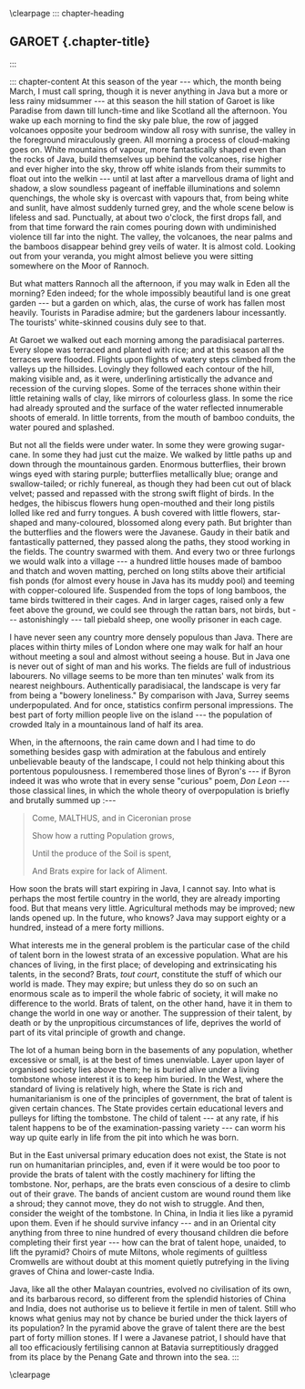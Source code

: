 \clearpage
::: chapter-heading
## GAROET {.chapter-title}
:::

::: chapter-content
At this season of the year --- which, the month being March, I must call
spring, though it is never anything in Java but a more or less rainy
midsummer --- at this season the hill station of Garoet is like Paradise
from dawn till lunch-time and like Scotland all the afternoon. You wake
up each morning to find the sky pale blue, the row of jagged volcanoes
opposite your bedroom window all rosy with sunrise, the valley in the
foreground miraculously green. All morning a process of cloud-making
goes on. White mountains of vapour, more fantastically shaped even than
the rocks of Java, build themselves up behind the volcanoes, rise higher
and ever higher into the sky, throw off white islands from their summits
to float out into the welkin --- until at last after a marvellous drama of
light and shadow, a slow soundless pageant of ineffable illuminations
and solemn quenchings, the whole sky is overcast with vapours that, from
being white and sunlit, have almost suddenly turned grey, and the whole
scene below is lifeless and sad. Punctually, at about two o'clock, the
first drops fall, and from that time forward the rain comes pouring down
with undiminished violence till far into the night. The valley, the
volcanoes, the near palms and the bamboos disappear behind grey veils of
water. It is almost cold. Looking out from your veranda, you might
almost believe you were sitting somewhere on the Moor of Rannoch.

But what matters Rannoch all the afternoon, if you may walk in Eden all
the morning? Eden indeed; for the whole impossibly beautiful land is one
great garden --- but a garden on which, alas, the curse of work has fallen
most heavily. Tourists in Paradise admire; but the gardeners labour
incessantly. The tourists' white-skinned cousins duly see to that.

At Garoet we walked out each morning among the paradisiacal parterres.
Every slope was terraced and planted with rice; and at this season all
the terraces were flooded. Flights upon flights of watery steps climbed
from the valleys up the hillsides. Lovingly they followed each contour
of the hill, making visible and, as it were, underlining artistically
the advance and recession of the curving slopes. Some of the terraces
shone within their little retaining walls of clay, like mirrors of
colourless glass. In some the rice had already sprouted and the surface
of the water reflected innumerable shoots of emerald. In little
torrents, from the mouth of bamboo conduits, the water poured and
splashed.

But not all the fields were under water. In some they were growing
sugar-cane. In some they had just cut the maize. We walked by little
paths up and down through the mountainous garden. Enormous butterflies,
their brown wings eyed with staring purple; butterflies metallically
blue; orange and swallow-tailed; or richly funereal, as though they had
been cut out of black velvet; passed and repassed with the strong swift
flight of birds. In the hedges, the hibiscus flowers hung open-mouthed
and their long pistils lolled like red and furry tongues. A bush covered
with little flowers, star-shaped and many-coloured, blossomed along
every path. But brighter than the butterflies and the flowers were the
Javanese. Gaudy in their batik and fantastically patterned, they passed
along the paths, they stood working in the fields. The country swarmed
with them. And every two or three furlongs we would walk into a
village --- a hundred little houses made of bamboo and thatch and woven
matting, perched on long stilts above their artificial fish ponds (for
almost every house in Java has its muddy pool) and teeming with
copper-coloured life. Suspended from the tops of long bamboos, the tame
birds twittered in their cages. And in larger cages, raised only a few
feet above the ground, we could see through the rattan bars, not birds,
but --- astonishingly --- tall piebald sheep, one woolly prisoner in each
cage.

I have never seen any country more densely populous than Java. There are
places within thirty miles of London where one may walk for half an hour
without meeting a soul and almost without seeing a house. But in Java
one is never out of sight of man and his works. The fields are full of
industrious labourers. No village seems to be more than ten minutes'
walk from its nearest neighbours. Authentically paradisiacal, the
landscape is very far from being a "bowery loneliness." By comparison
with Java, Surrey seems underpopulated. And for once, statistics confirm
personal impressions. The best part of forty million people live on the
island --- the population of crowded Italy in a mountainous land of half
its area.

When, in the afternoons, the rain came down and I had time to do
something besides gasp with admiration at the fabulous and entirely
unbelievable beauty of the landscape, I could not help thinking about
this portentous populousness. I remembered those lines of Byron's --- if
Byron indeed it was who wrote that in every sense "curious" poem, *Don
Leon* --- those classical lines, in which the whole theory of
overpopulation is briefly and brutally summed up :---

> Come, MALTHUS, and in Ciceronian prose
>
> Show how a rutting Population grows,
>
> Until the produce of the Soil is spent,
>
> And Brats expire for lack of Aliment.

How soon the brats will start expiring in Java, I cannot say. Into what
is perhaps the most fertile country in the world, they are already
importing food. But that means very little. Agricultural methods may be
improved; new lands opened up. In the future, who knows? Java may
support eighty or a hundred, instead of a mere forty millions.

What interests me in the general problem is the particular case of the
child of talent born in the lowest strata of an excessive population.
What are his chances of living, in the first place; of developing and
extrinsicating his talents, in the second? Brats, *tout court*,
constitute the stuff of which our world is made. They may expire; but
unless they do so on such an enormous scale as to imperil the whole
fabric of society, it will make no difference to the world. Brats of
talent, on the other hand, have it in them to change the world in one
way or another. The suppression of their talent, by death or by the
unpropitious circumstances of life, deprives the world of part of its
vital principle of growth and change.

The lot of a human being born in the basements of any population,
whether excessive or small, is at the best of times unenviable. Layer
upon layer of organised society lies above them; he is buried alive
under a living tombstone whose interest it is to keep him buried. In the
West, where the standard of living is relatively high, where the State
is rich and humanitarianism is one of the principles of government, the
brat of talent is given certain chances. The State provides certain
educational levers and pulleys for lifting the tombstone. The child of
talent --- at any rate, if his talent happens to be of the
examination-passing variety --- can worm his way up quite early in life
from the pit into which he was born.

But in the East universal primary education does not exist, the State is
not run on humanitarian principles, and, even if it were would be too
poor to provide the brats of talent with the costly machinery for
lifting the tombstone. Nor, perhaps, are the brats even conscious of a
desire to climb out of their grave. The bands of ancient custom are
wound round them like a shroud; they cannot move, they do not wish to
struggle. And then, consider the weight of the tombstone. In China, in
India it lies like a pyramid upon them. Even if he should survive
infancy --- and in an Oriental city anything from three to nine hundred of
every thousand children die before completing their first year --- how can
the brat of talent hope, unaided, to lift the pyramid? Choirs of mute
Miltons, whole regiments of guiltless Cromwells are without doubt at
this moment quietly putrefying in the living graves of China and
lower-caste India.

Java, like all the other Malayan countries, evolved no civilisation of
its own, and its barbarous record, so different from the splendid
histories of China and India, does not authorise us to believe it
fertile in men of talent. Still who knows what genius may not by chance
be buried under the thick layers of its population? In the pyramid above
the grave of talent there are the best part of forty million stones. If
I were a Javanese patriot, I should have that all too efficaciously
fertilising cannon at Batavia surreptitiously dragged from its place by
the Penang Gate and thrown into the sea.
:::


\clearpage
